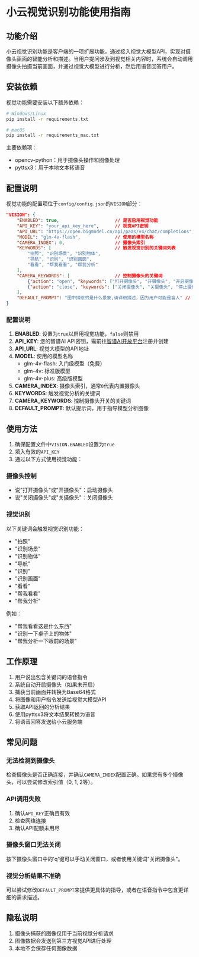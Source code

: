 # 小云视觉识别功能使用指南

## 功能介绍

小云视觉识别功能是客户端的一项扩展功能，通过接入视觉大模型API，实现对摄像头画面的智能分析和描述。当用户提问涉及到视觉相关内容时，系统会自动调用摄像头拍摄当前画面，并通过视觉大模型进行分析，然后用语音回答用户。

## 安装依赖

视觉功能需要安装以下额外依赖：

```bash
# Windows/Linux
pip install -r requirements.txt

# macOS
pip install -r requirements_mac.txt
```

主要依赖项：
- opencv-python：用于摄像头操作和图像处理
- pyttsx3：用于本地文本转语音

## 配置说明

视觉功能的配置项位于`config/config.json`的`VISION`部分：

```json
"VISION": {
    "ENABLED": true,                     // 是否启用视觉功能
    "API_KEY": "your_api_key_here",      // 视觉API密钥
    "API_URL": "https://open.bigmodel.cn/api/paas/v4/chat/completions", // API地址
    "MODEL": "glm-4v-flash",             // 使用的模型名称
    "CAMERA_INDEX": 0,                   // 摄像头索引
    "KEYWORDS": [                        // 触发视觉识别的关键词列表
        "拍照", "识别场景", "识别物体", 
        "导航", "识别", "识别画面", 
        "看看", "帮我看看", "帮我分析"
    ],
    "CAMERA_KEYWORDS": [                 // 控制摄像头的关键词
        {"action": "open", "keywords": ["打开摄像头", "开摄像头", "开启摄像头"]},
        {"action": "close", "keywords": ["关闭摄像头", "关摄像头", "停止摄像头"]}
    ],
    "DEFAULT_PROMPT": "图中描绘的是什么景象,请详细描述，因为用户可能是盲人" // 默认提示语
}
```

### 配置说明

1. **ENABLED**: 设置为`true`以启用视觉功能，`false`则禁用
2. **API_KEY**: 您的智谱AI API密钥，需前往[智谱AI开放平台](https://open.bigmodel.cn/)注册并创建
3. **API_URL**: 视觉大模型的API地址
4. **MODEL**: 使用的模型名称
   - glm-4v-flash: 入门级模型（免费）
   - glm-4v: 标准版模型
   - glm-4v-plus: 高级版模型
5. **CAMERA_INDEX**: 摄像头索引，通常`0`代表内置摄像头
6. **KEYWORDS**: 触发视觉分析的关键词
7. **CAMERA_KEYWORDS**: 控制摄像头开关的关键词
8. **DEFAULT_PROMPT**: 默认提示词，用于指导模型分析图像

## 使用方法

1. 确保配置文件中`VISION.ENABLED`设置为`true`
2. 填入有效的`API_KEY`
3. 通过以下方式使用视觉功能：

### 摄像头控制

- 说"打开摄像头"或"开摄像头"：启动摄像头
- 说"关闭摄像头"或"关摄像头"：关闭摄像头

### 视觉识别

以下关键词会触发视觉识别功能：
- "拍照"
- "识别场景"
- "识别物体"
- "导航"
- "识别"
- "识别画面"
- "看看"
- "帮我看看"
- "帮我分析"

例如：
- "帮我看看这是什么东西"
- "识别一下桌子上的物体"
- "帮我分析一下眼前的场景"

## 工作原理

1. 用户说出包含关键词的语音指令
2. 系统自动开启摄像头（如果未开启）
3. 捕获当前画面并转换为Base64格式
4. 将图像和用户指令发送给视觉大模型API
5. 获取API返回的分析结果
6. 使用pyttsx3将文本结果转换为语音
7. 将语音回答发送给小云服务端

## 常见问题

### 无法检测到摄像头

检查摄像头是否正确连接，并确认`CAMERA_INDEX`配置正确。如果您有多个摄像头，可以尝试修改索引值（0, 1, 2等）。

### API调用失败

1. 确认`API_KEY`正确且有效
2. 检查网络连接
3. 确认API配额未用尽

### 摄像头窗口无法关闭

按下摄像头窗口中的'q'键可以手动关闭窗口，或者使用关键词"关闭摄像头"。

### 视觉分析结果不准确

可以尝试修改`DEFAULT_PROMPT`来提供更具体的指导，或者在语音指令中包含更详细的需求描述。

## 隐私说明

1. 摄像头捕获的图像仅用于当前视觉分析请求
2. 图像数据会发送到第三方视觉API进行处理
3. 本地不会保存任何图像数据 